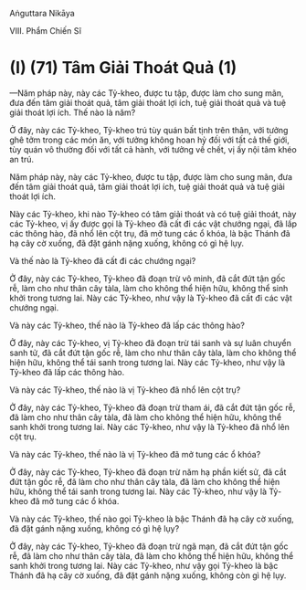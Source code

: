 Aṅguttara Nikāya

VIII. Phẩm Chiến Sĩ

# (I) (71) Tâm Giải Thoát Quả (1)

—Năm pháp này, này các Tỷ-kheo, được tu tập, được làm cho sung mãn, đưa đến tâm giải thoát quả, tâm giải thoát lợi ích, tuệ giải thoát quả và tuệ giải thoát lợi ích. Thế nào là năm?

Ở đây, này các Tỷ-kheo, Tỷ-kheo trú tùy quán bất tịnh trên thân, với tưởng ghê tởm trong các món ăn, với tưởng không hoan hỷ đối với tất cả thế giới, tùy quán vô thường đối với tất cả hành, với tưởng về chết, vị ấy nội tâm khéo an trú.

Năm pháp này, này các Tỷ-kheo, được tu tập, được làm cho sung mãn, đưa đến tâm giải thoát quả, tâm giải thoát lợi ích, tuệ giải thoát quả và tuệ giải thoát lợi ích.

Này các Tỷ-kheo, khi nào Tỷ-kheo có tâm giải thoát và có tuệ giải thoát, này các Tỷ-kheo, vị ấy được gọi là Tỷ-kheo đã cất đi các vật chướng ngại, đã lấp các thông hào, đã nhổ lên cột trụ, đã mở tung các ổ khóa, là bậc Thánh đã hạ cây cờ xuống, đã đặt gánh nặng xuống, không có gì hệ lụy.

Và thế nào là Tỷ-kheo đã cất đi các chướng ngại?

Ở đây, này các Tỷ-kheo, Tỷ-kheo đã đoạn trừ vô minh, đã cắt đứt tận gốc rễ, làm cho như thân cây tàla, làm cho không thể hiện hữu, không thể sinh khởi trong tương lai. Này các Tỷ-kheo, như vậy là Tỷ-kheo đã cất đi các vật chướng ngại.

Và này các Tỷ-kheo, thế nào là Tỷ-kheo đã lấp các thông hào?

Ở đây, này các Tỷ-kheo, vị Tỷ-kheo đã đoạn trừ tái sanh và sự luân chuyển sanh tử, đã cắt đứt tận gốc rễ, làm cho như thân cây tàla, làm cho không thể hiện hữu, không thể tái sanh trong tương lai. Này các Tỷ-kheo, như vậy là Tỷ-kheo đã lấp các thông hào.

Và này các Tỷ-kheo, thế nào là vị Tỷ-kheo đã nhổ lên cột trụ?

Ở đây, này các Tỷ-kheo, Tỷ-kheo đã đoạn trừ tham ái, đã cắt đứt tận gốc rễ, đã làm cho như thân cây tàla, đã làm cho không thể hiện hữu, không thể sanh khởi trong tương lai. Này các Tỷ-kheo, như vậy là Tỷ-kheo đã nhổ lên cột trụ.

Và này các Tỷ-kheo, thế nào là vị Tỷ-kheo đã mở tung các ổ khóa?

Ở đây, này các Tỷ-kheo, Tỷ-kheo đã đoạn trừ năm hạ phần kiết sử, đã cắt đứt tận gốc rễ, đã làm cho như thân cây tàla, đã làm cho không thể hiện hữu, không thể tái sanh trong tương lai. Này các Tỷ-kheo, như vậy là Tỷ-kheo đã mở tung các ổ khóa.

Và này các Tỷ-kheo, thế nào gọi Tỷ-kheo là bậc Thánh đã hạ cây cờ xuống, đã đặt gánh nặng xuống, không có gì hệ lụy?

Ở đây, này các Tỷ-kheo, Tỷ-kheo đã đoạn trừ ngã mạn, đã cắt đứt tận gốc rễ, đã làm cho như thân cây tàla, đã làm cho không thể hiện hữu, không thể sanh khởi trong tương lai. Này các Tỷ-kheo, như vậy gọi Tỷ-kheo là bậc Thánh đã hạ cây cờ xuống, đã đặt gánh nặng xuống, không còn gì hệ lụy.


